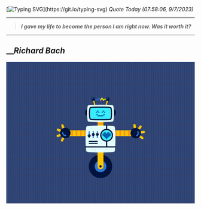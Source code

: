 [![Typing SVG](https://readme-typing-svg.herokuapp.com?font=Press+Start+2P&color=C2F784&size=35&width=900&height=100&lines=Hello+World%2C+I'm+Hung+!)](https://git.io/typing-svg) 
_Quote Today (07:58:06, 9/7/2023)_
___
>**_I gave my life to become the person I am right now. Was it worth it?_**
___

## __**_Richard Bach_**

![RobotDance](src/assets/images/robot-dancing-dribble.gif?style=center)
